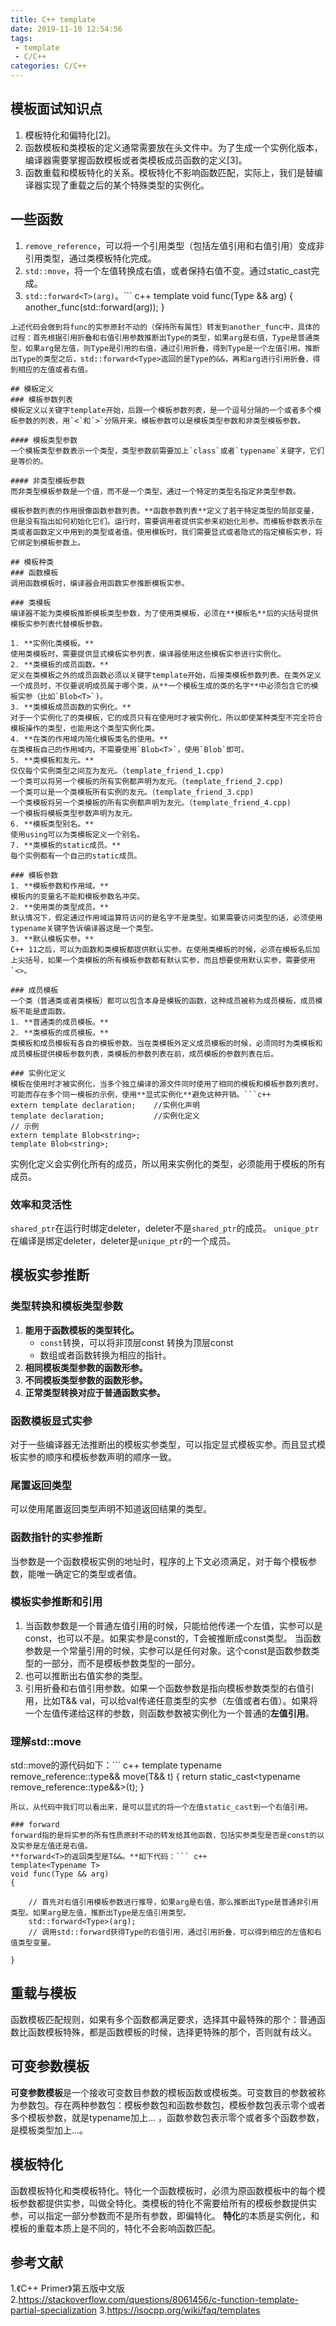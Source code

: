 ```yaml
---
title: C++ template
date: 2019-11-10 12:54:56
tags:
 - template
 - C/C++
categories: C/C++
---
```


## 模板面试知识点
1. 模板特化和偏特化[2]。
2. 函数模板和类模板的定义通常需要放在头文件中。为了生成一个实例化版本，编译器需要掌握函数模板或者类模板成员函数的定义[3]。
3. 函数重载和模板特化的关系。模板特化不影响函数匹配，实际上，我们是替编译器实现了重载之后的某个特殊类型的实例化。

## 一些函数
1. `remove_reference`，可以将一个引用类型（包括左值引用和右值引用）变成非引用类型，通过类模板特化完成。
2. `std::move`，将一个左值转换成右值，或者保持右值不变。通过static_cast完成。
3. `std::forward<T>(arg)`。``` c++
template<typename Type>
void func(Type && arg)
{
    another_func(std::forward<Type>(arg));
}
```
上述代码会做到将func的实参原封不动的（保持所有属性）转发到another_func中，具体的过程：首先根据引用折叠和右值引用参数推断出Type的类型，如果arg是右值，Type是普通类型，如果arg是左值，则Type是引用的右值，通过引用折叠，得到Type是一个左值引用。推断出Type的类型之后，std::forward<Type>返回的是Type的&&，再和arg进行引用折叠，得到相应的左值或者右值。

## 模板定义
### 模板参数列表
模板定义以关键字template开始，后跟一个模板参数列表，是一个逗号分隔的一个或者多个模板参数的列表，用`<`和`>`分隔开来。模板参数可以是模板类型参数和非类型模板参数。

#### 模板类型参数
一个模板类型参数表示一个类型，类型参数前需要加上`class`或者`typename`关键字，它们是等价的。

#### 非类型模板参数
而非类型模板参数是一个值，而不是一个类型，通过一个特定的类型名指定非类型参数。

模板参数列表的作用很像函数参数列表。**函数参数列表**定义了若干特定类型的局部变量，但是没有指出如何初始化它们。运行时，需要调用者提供实参来初始化形参。而模板参数表示在类或者函数定义中用到的类型或者值。使用模板时，我们需要显式或者隐式的指定模板实参，将它绑定到模板参数上。

## 模板种类
### 函数模板
调用函数模板时，编译器会用函数实参推断模板实参。

### 类模板
编译器不能为类模板推断模板类型参数，为了使用类模板，必须在**模板名**后的尖括号提供模板实参列表代替模板参数。

1. **实例化类模板。**
使用类模板时，需要提供显式模板实参列表，编译器使用这些模板实参进行实例化。
2. **类模板的成员函数。**
定义在类模板之外的成员函数必须以关键字template开始，后接类模板参数列表。在类外定义一个成员时，不仅要说明成员属于哪个类，从**一个模板生成的类的名字**中必须包含它的模板实参（比如`Blob<T>`)。
3. **类模板成员函数的实例化。**
对于一个实例化了的类模板，它的成员只有在使用时才被实例化，所以即使某种类型不完全符合模板操作的类型，也能用这个类型实例化类。
4. **在类的作用域内简化模板类名的使用。**
在类模板自己的作用域内，不需要使用`Blob<T>`，使用`Blob`即可。
5. **类模板和友元。**
仅仅每个实例类型之间互为友元。（template_friend_1.cpp)
一个类可以将另一个模板的所有实例都声明为友元。（template_friend_2.cpp)
一个类可以是一个类模板所有实例的友元。（template_friend_3.cpp)
一个类模板将另一个类模板的所有实例都声明为友元。（template_friend_4.cpp)
一个模板将模板类型参数声明为友元。
6. **模板类型别名。**
使用using可以为类模板定义一个别名。
7. **类模板的static成员。**
每个实例都有一个自己的static成员。

### 模板参数
1. **模板参数和作用域。**
模板内的变量名不能和模板参数名冲突。
2. **使用类的类型成员。**
默认情况下，假定通过作用域运算符访问的是名字不是类型。如果需要访问类型的话，必须使用typename关键字告诉编译器这是一个类型。
3. **默认模板实参。**
C++ 11之后，可以为函数和类模板都提供默认实参。在使用类模板的时候，必须在模板名后加上尖括号，如果一个类模板的所有模板参数都有默认实参，而且想要使用默认实参，需要使用`<>。

### 成员模板
一个类（普通类或者类模板）都可以包含本身是模板的函数，这种成员被称为成员模板，成员模板不能是虚函数。
1. **普通类的成员模板。**
2. **类模板的成员模板。**
类模板和成员模板有各自的模板参数。当在类模板外定义成员模板的时候，必须同时为类模板和成员模板提供模板参数列表，类模板的参数列表在前，成员模板的参数列表在后。

### 实例化定义
模板在使用时才被实例化，当多个独立编译的源文件同时使用了相同的模板和模板参数列表时，可能而存在多个同一模板的示例，使用**显式实例化**避免这种开销。```c++
extern template declaration;    //实例化声明
template declaration;           //实例化定义
// 示例
extern template Blob<string>;
template Blob<string>;
```
实例化定义会实例化所有的成员，所以用来实例化的类型，必须能用于模板的所有成员。

### 效率和灵活性
`shared_ptr`在运行时绑定deleter，deleter不是`shared_ptr`的成员。
`unique_ptr`在编译是绑定deleter，deleter是`unique_ptr`的一个成员。

## 模板实参推断
### 类型转换和模板类型参数
1. **能用于函数模板的类型转化。**
    - `const`转换，可以将非顶层const 转换为顶层const
    - 数组或者函数转换为相应的指针。 
2. **相同模板类型参数的函数形参。**
3. **不同模板类型参数的函数形参。**
4. **正常类型转换对应于普通函数实参。**

### 函数模板显式实参
对于一些编译器无法推断出的模板实参类型，可以指定显式模板实参。而且显式模板实参的顺序和模板参数声明的顺序一致。

### 尾置返回类型
可以使用尾置返回类型声明不知道返回结果的类型。

### 函数指针的实参推断
当参数是一个函数模板实例的地址时，程序的上下文必须满足，对于每个模板参数，能唯一确定它的类型或者值。

### 模板实参推断和引用
1. 当函数参数是一个普通左值引用的时候，只能给他传递一个左值，实参可以是const，也可以不是。如果实参是const的，T会被推断成const类型。
当函数参数是一个常量引用的时候，实参可以是任何对象。这个const是函数参数类型的一部分，而不是模板参数类型的一部分。
2. 也可以推断出右值实参的类型。
3. 引用折叠和右值引用参数。如果一个函数参数是指向模板参数类型的右值引用，比如T&& val，可以给val传递任意类型的实参（左值或者右值）。如果将一个左值传递给这样的参数，则函数参数被实例化为一个普通的**左值引用**。

### 理解std::move
std::move的源代码如下：``` c++
template<typename T>
typename remove_reference<T>::type&& move(T&& t)
{
    return static_cast<typename remove_reference<T>::type&&>(t);
}
```
所以，从代码中我们可以看出来，是可以显式的将一个左值static_cast到一个右值引用。

### forward
forward指的是将实参的所有性质原封不动的转发给其他函数，包括实参类型是否是const的以及实参是左值还是右值。
**forward<T>的返回类型是T&&。**如下代码：``` c++
template<Typename T>
void func(Type && arg)
{

    // 首先对右值引用模板参数进行推导，如果arg是右值，那么推断出Type是普通非引用类型。如果arg是左值，推断出Type是左值引用类型。
    std::forward<Type>(arg);
    // 调用std::forward获得Type的右值引用，通过引用折叠，可以得到相应的左值和右值类型变量。

}
```

## 重载与模板
函数模板匹配规则，如果有多个函数都满足要求，选择其中最特殊的那个：普通函数比函数模板特殊，都是函数模板的时候，选择更特殊的那个，否则就有歧义。

## 可变参数模板
**可变参数模板**是一个接收可变数目参数的模板函数或模板类。可变数目的参数被称为参数包。存在两种参数包：模板参数包和函数参数包，模板参数包表示零个或者多个模板参数，就是typename加上... ，函数参数包表示零个或者多个函数参数，是模板类型加上...。

## 模板特化
函数模板特化和类模板特化。特化一个函数模板时，必须为原函数模板中的每个模板参数都提供实参，叫做全特化。类模板的特化不需要给所有的模板参数提供实参，可以指定一部分参数而不是所有参数，即偏特化。
**特化**的本质是实例化，和模板的重载本质上是不同的，特化不会影响函数匹配。

## 参考文献
1.《C++ Primer》第五版中文版
2.https://stackoverflow.com/questions/8061456/c-function-template-partial-specialization
3.https://isocpp.org/wiki/faq/templates

